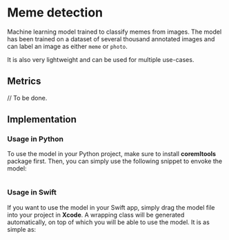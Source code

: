 # Meme detection

Machine learning model trained to classify memes from images. The model has been trained on a dataset of several thousand annotated images and can label an image as either `meme` or `photo`.

It is also very lightweight and can be used for multiple use-cases.

## Metrics

// To be done.

## Implementation

### Usage in Python

To use the model in your Python project, make sure to install **coremltools** package first. Then, you can simply use the following snippet to envoke the model:

```python

```

### Usage in Swift

If you want to use the model in your Swift app, simply drag the model file into your project in **Xcode**. A wrapping class will be generated automatically, on top of which you will be able to use the model. It is as simple as:

```Swift

```

